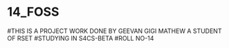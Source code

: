 # 14_FOSS
#THIS IS A PROJECT WORK DONE BY GEEVAN GIGI MATHEW A STUDENT OF RSET
#STUDYING IN S4CS-BETA
#ROLL NO-14
